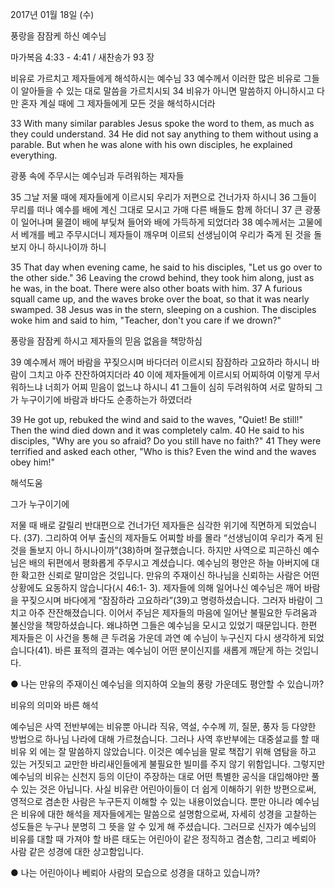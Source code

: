 2017년 01월 18일 (수)

풍랑을 잠잠케 하신 예수님



마가복음 4:33 - 4:41 / 새찬송가 93 장


비유로 가르치고 제자들에게 해석하시는 예수님
33 예수께서 이러한 많은 비유로 그들이 알아들을 수 있는 대로 말씀을 가르치시되 34 비유가 아니면 말씀하지 아니하시고 다만 혼자 계실 때에 그 제자들에게 모든 것을 해석하시더라

33 With many similar parables Jesus spoke the word to them, as much as they could understand. 34 He did not say anything to them without using a parable. But when he was alone with his own disciples, he explained everything.

광풍 속에 주무시는 예수님과 두려워하는 제자들

35 그날 저물 때에 제자들에게 이르시되 우리가 저편으로 건너가자 하시니 36 그들이 무리를 떠나 예수를 배에 계신 그대로 모시고 가매 다른 배들도 함께 하더니 37 큰 광풍이 일어나며 물결이 배에 부딪쳐 들어와 배에 가득하게 되었더라 38 예수께서는 고물에서 베개를 베고 주무시더니 제자들이 깨우며 이르되 선생님이여 우리가 죽게 된 것을 돌보지 아니 하시나이까 하니

35 That day when evening came, he said to his disciples, "Let us go over to the other side." 36 Leaving the crowd behind, they took him along, just as he was, in the boat. There were also other boats with him. 37 A furious squall came up, and the waves broke over the boat, so that it was nearly swamped. 38 Jesus was in the stern, sleeping on a cushion. The disciples woke him and said to him, "Teacher, don't you care if we drown?"

풍랑을 잠잠케 하시고 제자들의 믿음 없음을 책망하심

39 예수께서 깨어 바람을 꾸짖으시며 바다더러 이르시되 잠잠하라 고요하라 하시니 바람이 그치고 아주 잔잔하여지더라 40 이에 제자들에게 이르시되 어찌하여 이렇게 무서워하느냐 너희가 어찌 믿음이 없느냐 하시니 41 그들이 심히 두려워하여 서로 말하되 그가 누구이기에 바람과 바다도 순종하는가 하였더라

39 He got up, rebuked the wind and said to the waves, "Quiet! Be still!" Then the wind died down and it was completely calm. 40 He said to his disciples, "Why are you so afraid? Do you still have no faith?" 41 They were terrified and asked each other, "Who is this? Even the wind and the waves obey him!"

해석도움





그가 누구이기에

저물 때 배로 갈릴리 반대편으로 건너가던 제자들은 심각한 위기에 직면하게 되었습니다. (37). 그리하여 어부 출신의 제자들도 어찌할 바를 몰라 “선생님이여 우리가 죽게 된 것을 돌보지 아니 하시나이까”(38)하며 절규했습니다. 하지만 사역으로 피곤하신 예수님은 배의 뒤편에서 평화롭게 주무시고 계셨습니다. 예수님의 평안은 하늘 아버지에 대한 확고한 신뢰로 말미암은 것입니다. 만유의 주재이신 하나님을 신뢰하는 사람은 어떤 상황에도 요동하지 않습니다(시 46:1- 3). 제자들에 의해 일어나신 예수님은 깨어 바람을 꾸짖으시며 바다에게 “잠잠하라 고요하라”(39)고 명령하셨습니다. 그러자 바람이 그치고 아주 잔잔해졌습니다. 이어서 주님은 제자들의 마음에 일어난 불필요한 두려움과 불신앙을 책망하셨습니다. 왜냐하면 그들은 예수님을 모시고 있었기 때문입니다. 한편 제자들은 이 사건을 통해 큰 두려움 가운데 과연 예 수님이 누구신지 다시 생각하게 되었습니다(41). 바른 표적의 결과는 예수님이 어떤 분이신지를 새롭게 깨닫게 하는 것입니다.

● 나는 만유의 주재이신 예수님을 의지하여 오늘의 풍랑 가운데도 평안할 수 있습니까?

비유의 의미와 바른 해석

예수님은 사역 전반부에는 비유뿐 아니라 직유, 역설, 수수께 끼, 질문, 풍자 등 다양한 방법으로 하나님 나라에 대해 가르쳤습니다. 그러나 사역 후반부에는 대중설교를 할 때 비유 외 에는 잘 말씀하지 않았습니다. 이것은 예수님을 말로 책잡기 위해 염탐을 하고 있는 거짓되고 교만한 바리새인들에게 불필요한 빌미를 주지 않기 위함입니다. 그렇지만 예수님의 비유는 신천지 등의 이단이 주장하는 대로 어떤 특별한 공식을 대입해야만 풀 수 있는 것은 아닙니다. 사실 비유란 어린아이들이 더 쉽게 이해하기 위한 방편으로써, 영적으로 겸손한 사람은 누구든지 이해할 수 있는 내용이었습니다. 뿐만 아니라 예수님은 비유에 대한 해석을 제자들에게는 말씀으로 설명함으로써, 자세히 성경을 고찰하는 성도들은 누구나 분명히 그 뜻을 알 수 있게 해 주셨습니다. 그러므로 신자가 예수님의 비유를 대할 때 가져야 할 바른 태도는 어린아이 같은 정직하고 겸손함, 그리고 베뢰아 사람 같은 성경에 대한 상고함입니다.

● 나는 어린아이나 베뢰아 사람의 모습으로 성경을 대하고 있습니까?